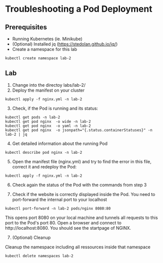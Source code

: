 # Troubleshooting a Pod Deployment

## Prerequisites

- Running Kubernetes (ie. Minikube)
- (Optional) Installed jq (https://stedolan.github.io/jq/)
- Create a namespace for this lab
```
kubectl create namespace lab-2
```

## Lab

1. Change into the directoy labs/lab-2/
2. Deploy the manifest on your cluster
```
kubectl apply -f nginx.yml -n lab-2
```
3. Check, if the Pod is running and its status:
```
kubectl get pods -n lab-2
kubectl get pod nginx  -o wide -n lab-2
kubectl get pod nginx  -o yaml -n lab-2
kubectl get pod nginx  -o jsonpath="{.status.containerStatuses}" -n lab-2 | jq
```

4. Get detailed information about the running Pod
```
kubectl describe pod nginx -n lab-2
```

5. Open the manifest file (nginx.yml) and try to find the error in this file, correct it and redeploy the Pod:
```
kubectl apply -f nginx.yml -n lab-2
```

6. Check again the status of the Pod with the commands from step 3

7. Check if the website is correctly displayed inside the Pod. You need to port-forward the internal port to your localhost
```
kubectl port-forward -n lab-2 pods/nginx 8080:80
```

This opens port 8080 on your local machine and tunnels all requests to this port to the Pod's port 80. Open a browser and connect to http://localhost:8080. You should see the startpage of NGINX.

7. (Optional) Cleanup

Cleanup the namespace including all ressources inside that namespace

```
kubectl delete namespaces lab-2
```
